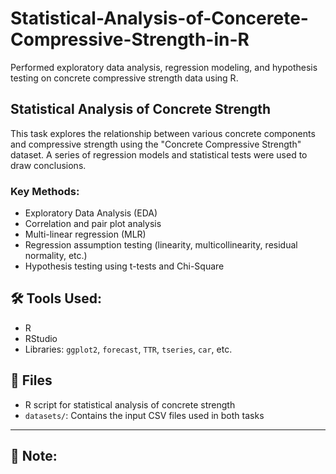 # Statistical-Analysis-of-Concerete-Compressive-Strength-in-R
Performed exploratory data analysis, regression modeling, and hypothesis testing on concrete compressive strength data using R.


## Statistical Analysis of Concrete Strength

This task explores the relationship between various concrete components and compressive strength using the "Concrete Compressive Strength" dataset. A series of regression models and statistical tests were used to draw conclusions.

### Key Methods:
- Exploratory Data Analysis (EDA)
- Correlation and pair plot analysis
- Multi-linear regression (MLR)
- Regression assumption testing (linearity, multicollinearity, residual normality, etc.)
- Hypothesis testing using t-tests and Chi-Square

## 🛠️ Tools Used:
- R
- RStudio
- Libraries: `ggplot2`, `forecast`, `TTR`, `tseries`, `car`, etc.

## 📁 Files
-  R script for statistical analysis of concrete strength
- `datasets/`: Contains the input CSV files used in both tasks

---

## 📌 Note:
